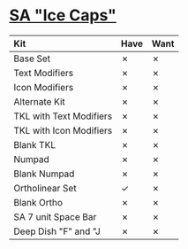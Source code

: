 # [SA "Ice Caps"](https://pimpmykeyboard.com/sa-ice-cap-keyset/)

| Kit                                   | Have    | Want    |
| :-------------------------------------| :------ | :------ |
| Base Set                              |    ✗    |    ✗    |
| Text Modifiers                        |    ✗    |    ✗    |
| Icon Modifiers                        |    ✗    |    ✗    |
| Alternate Kit                         |    ✗    |    ✗    |
| TKL with Text Modifiers               |    ✗    |    ✗    |
| TKL with Icon Modifiers               |    ✗    |    ✗    |
| Blank TKL                             |    ✗    |    ✗    |
| Numpad                                |    ✗    |    ✗    |
| Blank Numpad                          |    ✗    |    ✗    |
| Ortholinear Set                       |    ✓    |    ✗    |
| Blank Ortho                           |    ✗    |    ✗    |
| SA 7 unit Space Bar                   |    ✗    |    ✗    |
| Deep Dish "F" and "J                  |    ✗    |    ✗    |
